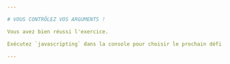 ```yaml
---

# VOUS CONTRÔLEZ VOS ARGUMENTS !

Vous avez bien réussi l'exercice.

Exécutez `javascripting` dans la console pour choisir le prochain défi.

---
```

